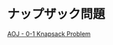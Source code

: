 # ナップザック問題

[AOJ - 0-1 Knapsack Problem](http://judge.u-aizu.ac.jp/onlinejudge/description.jsp?id=DPL_1_B&lang=jp)
